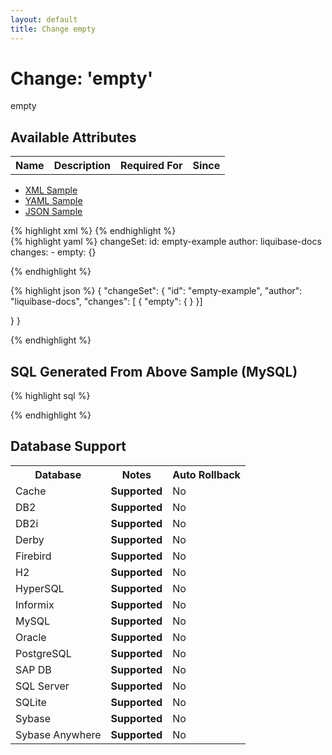 ```yaml
---
layout: default
title: Change empty
---
```


<!-- ====================================================== -->
<!-- GENERATED BY ChangeDocGenerator DO NOT MODIFY MANUALLY -->
<!-- ====================================================== -->

  <script>
  $(function() {
    $( "#changelog-tabs" ).tabs();
  });
</script>

# Change: 'empty'

empty

## Available Attributes ##

<table>
<tr><th>Name</th><th>Description</th><th>Required&nbsp;For</th><th>Since</th></tr>
</table>

<div id='changelog-tabs'>
<ul>
    <li><a href="#tab-xml">XML Sample</a></li>
    <li><a href="#tab-yaml">YAML Sample</a></li>
    <li><a href="#tab-json">JSON Sample</a></li>
  </ul>
<div id='tab-xml'>
{% highlight xml %}
<changeSet author="liquibase-docs" id="empty-example">
    <empty/>
</changeSet>
{% endhighlight %}
</div>
<div id='tab-yaml'>
{% highlight yaml %}
changeSet:
  id: empty-example
  author: liquibase-docs
  changes:
  - empty: {}

{% endhighlight %}
</div>
<div id='tab-json'>
{% highlight json %}
{
  "changeSet": {
    "id": "empty-example",
    "author": "liquibase-docs",
    "changes": [
      {
        "empty": {
          }
      }]
    
  }
}

{% endhighlight %}
</div>
</div>


## SQL Generated From Above Sample (MySQL)

{% highlight sql %}

{% endhighlight %}

## Database Support

<table style='border:1;'>
<tr><th>Database</th><th>Notes</th><th>Auto Rollback</th></tr>
<tr><td>Cache</td><td><b>Supported</b></td><td>No</td></tr>
<tr><td>DB2</td><td><b>Supported</b></td><td>No</td></tr>
<tr><td>DB2i</td><td><b>Supported</b></td><td>No</td></tr>
<tr><td>Derby</td><td><b>Supported</b></td><td>No</td></tr>
<tr><td>Firebird</td><td><b>Supported</b></td><td>No</td></tr>
<tr><td>H2</td><td><b>Supported</b></td><td>No</td></tr>
<tr><td>HyperSQL</td><td><b>Supported</b></td><td>No</td></tr>
<tr><td>Informix</td><td><b>Supported</b></td><td>No</td></tr>
<tr><td>MySQL</td><td><b>Supported</b></td><td>No</td></tr>
<tr><td>Oracle</td><td><b>Supported</b></td><td>No</td></tr>
<tr><td>PostgreSQL</td><td><b>Supported</b></td><td>No</td></tr>
<tr><td>SAP DB</td><td><b>Supported</b></td><td>No</td></tr>
<tr><td>SQL Server</td><td><b>Supported</b></td><td>No</td></tr>
<tr><td>SQLite</td><td><b>Supported</b></td><td>No</td></tr>
<tr><td>Sybase</td><td><b>Supported</b></td><td>No</td></tr>
<tr><td>Sybase Anywhere</td><td><b>Supported</b></td><td>No</td></tr>
</table>
